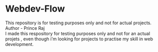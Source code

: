 # Webdev-Flow
This repository is for testing purposes only and not for actual projects.
<br>
Author - Prince Raj
<br>
I made this respository for testing purposes only and not for an actual projets , even though i'm looking for projects to practise my skill in web development.
